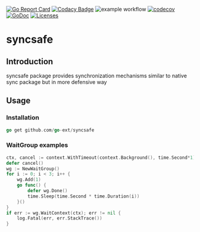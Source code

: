 [![Go Report Card](https://goreportcard.com/badge/github.com/go-ext/syncsafe)](https://goreportcard.com/report/github.com/go-ext/syncsafe)
[![Codacy Badge](https://app.codacy.com/project/badge/Grade/eff211f4bfa14af0ac69c8e0c08f1c90)](https://www.codacy.com/gh/go-ext/syncsafe/dashboard?utm_source=github.com&amp;utm_medium=referral&amp;utm_content=go-ext/syncsafe&amp;utm_campaign=Badge_Grade)
![example workflow](https://github.com/go-ext/syncsafe/actions/workflows/ci.yml/badge.svg)
[![codecov](https://codecov.io/gh/go-ext/syncsafe/branch/main/graph/badge.svg?token=ZNB6FL3YOD)](https://codecov.io/gh/go-ext/syncsafe)
[![GoDoc](https://godoc.org/github.com/askretov/timex?status.svg)](https://godoc.org/github.com/askretov/timex)
[![Licenses](https://img.shields.io/badge/license-mit-brightgreen.svg)](https://opensource.org/licenses/BSD-3-Clause)

# syncsafe

## Introduction
syncsafe package provides synchronization mechanisms similar to native sync package but in more defensive way

## Usage
### Installation
```go
go get github.com/go-ext/syncsafe
```
### WaitGroup examples
```go
ctx, cancel := context.WithTimeout(context.Background(), time.Second*1)
defer cancel()
wg := NewWaitGroup()
for i := 0; i < 3; i++ {
    wg.Add(1)
    go func() {
        defer wg.Done()
        time.Sleep(time.Second * time.Duration(i))
    }()
}
if err := wg.WaitContext(ctx); err != nil {
    log.Fatal(err, err.StackTrace())
}
```